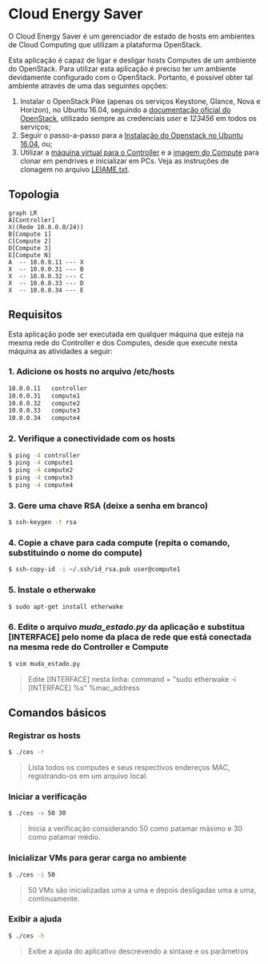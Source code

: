 # Cloud Energy Saver
O Cloud Energy Saver é um gerenciador de estado de hosts em ambientes de Cloud Computing que utilizam a plataforma OpenStack.

Esta aplicação é capaz de ligar e desligar hosts Computes de um ambiente do OpenStack. Para utilizar esta aplicação é preciso ter um ambiente devidamente configurado com o OpenStack. Portanto, é possível obter tal ambiente através de uma das seguintes opções:
1. Instalar o OpenStack Pike (apenas os serviços Keystone, Glance, Nova e Horizon), no Ubuntu 16.04, seguindo a [documentação oficial do OpenStack](https://docs.openstack.org/pike/install/), utilizado sempre as credenciais *user* e *123456* em todos os serviços;
2. Seguir o passo-a-passo para a [Instalação do Openstack no Ubuntu 16.04](http://danilosantos.info/instalacao-do-openstack-pike-no-ubuntu-16-04/), ou;
3. Utilizar a [máquina virtual para o Controller](https://mega.nz/fm/WCZTlaqC) e a [imagem do Compute](https://mega.nz/fm/WCZTlaqC) para clonar em pendrives e inicializar em PCs. Veja as instruções de clonagem no arquivo [LEIAME.txt](https://mega.nz/fm/WCZTlaqC).

## Topologia
```mermaid
graph LR
A[Controller]
X((Rede 10.0.0.0/24))
B[Compute 1]
C[Compute 2]
D[Compute 3]
E[Compute N]
A  -- 10.0.0.11 --- X
X  -- 10.0.0.31 --- B
X  -- 10.0.0.32 --- C
X  -- 10.0.0.33 --- D
X  -- 10.0.0.34 --- E
```


## Requisitos
Esta aplicação pode ser executada em qualquer máquina que esteja na mesma rede do Controller e dos Computes, desde que execute nesta máquina as atividades a seguir:

### 1. Adicione os hosts no arquivo /etc/hosts
```sh
10.0.0.11	controller
10.0.0.31	compute1
10.0.0.32	compute2
10.0.0.33	compute3
10.0.0.34	compute4
```

### 2. Verifique a conectividade com os hosts
```sh
$ ping -4 controller
$ ping -4 compute1
$ ping -4 compute2
$ ping -4 compute3
$ ping -4 compute4
```

### 3. Gere uma chave RSA (deixe a senha em branco)
```sh
$ ssh-keygen -t rsa
```

### 4. Copie a chave para cada compute (repita o comando, substituindo o nome do compute)
```sh
$ ssh-copy-id -i ~/.ssh/id_rsa.pub user@compute1
```

### 5. Instale o etherwake
```sh
$ sudo apt-get install etherwake
```
### 6. Edite o arquivo *muda_estado.py* da aplicação e substitua [INTERFACE] pelo nome da placa de rede que está conectada na mesma rede do Controller e Compute
```sh
$ vim muda_estado.py
```
> Edite [INTERFACE] nesta linha:
> command = "sudo etherwake -i [INTERFACE] %s" %mac_address

## Comandos básicos

### Registrar os hosts
```sh
$ ./ces -r
```
> Lista todos os computes e seus respectivos endereços MAC, registrando-os em um arquivo local.

### Iniciar a verificação
```sh
$ ./ces -v 50 30
```
> Inicia a verificação considerando 50 como patamar máximo e 30 como patamar médio.

### Inicializar VMs para gerar carga no ambiente
```sh
$ ./ces -i 50
```
> 50 VMs são inicializadas uma a uma e depois desligadas uma a uma, continuamente.

### Exibir a ajuda
```sh
$ ./ces -h
```
> Exibe a ajuda do aplicativo descrevendo a sintaxe e os parâmetros
